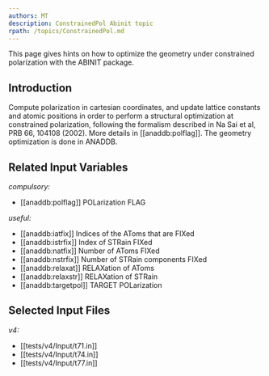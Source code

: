 ```yaml
---
authors: MT
description: ConstrainedPol Abinit topic
rpath: /topics/ConstrainedPol.md
---
```

<!--
This file is automatically generated by mksite.py. All changes will be lost.
Change the input yaml files or the python code
-->

This page gives hints on how to optimize the geometry under constrained polarization with the ABINIT package.

## Introduction

Compute polarization in cartesian coordinates, and update lattice constants
and atomic positions in order to perform a structural optimization at
constrained polarization, following the formalism described in Na Sai et al,
PRB 66, 104108 (2002). More details in [[anaddb:polflag]]. The geometry
optimization is done in ANADDB.



## Related Input Variables

*compulsory:*

- [[anaddb:polflag]]  POLarization FLAG
 
*useful:*

- [[anaddb:iatfix]]  Indices of the AToms that are FIXed
- [[anaddb:istrfix]]  Index of STRain FIXed
- [[anaddb:natfix]]  Number of AToms FIXed
- [[anaddb:nstrfix]]  Number of STRain components FIXed
- [[anaddb:relaxat]]  RELAXation of AToms
- [[anaddb:relaxstr]]  RELAXation of STRain
- [[anaddb:targetpol]]  TARGET POLarization
 

## Selected Input Files

*v4:*

- [[tests/v4/Input/t71.in]]
- [[tests/v4/Input/t74.in]]
- [[tests/v4/Input/t77.in]]
 

